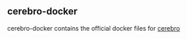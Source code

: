 cerebro-docker
--------------

cerebro-docker contains the official docker files for [cerebro](https://github.com/lmenezes/cerebro) 

